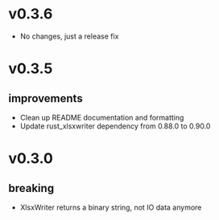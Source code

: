 # v0.3.6

- No changes, just a release fix

# v0.3.5

## improvements

- Clean up README documentation and formatting
- Update rust_xlsxwriter dependency from 0.88.0 to 0.90.0

# v0.3.0

## breaking

- XlsxWriter returns a binary string, not IO data anymore
